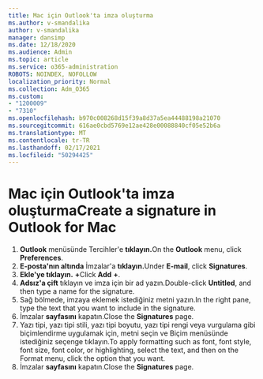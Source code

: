 ```yaml
---
title: Mac için Outlook'ta imza oluşturma
ms.author: v-smandalika
author: v-smandalika
manager: dansimp
ms.date: 12/18/2020
ms.audience: Admin
ms.topic: article
ms.service: o365-administration
ROBOTS: NOINDEX, NOFOLLOW
localization_priority: Normal
ms.collection: Adm_O365
ms.custom:
- "1200009"
- "7310"
ms.openlocfilehash: b970c008268d15f39a8d37a5ea44488198a21070
ms.sourcegitcommit: 616ae0cbd5769e12ae428e00088840cf05e52b6a
ms.translationtype: MT
ms.contentlocale: tr-TR
ms.lasthandoff: 02/17/2021
ms.locfileid: "50294425"
---
```

# <a name="create-a-signature-in-outlook-for-mac"></a><span data-ttu-id="89803-102">Mac için Outlook'ta imza oluşturma</span><span class="sxs-lookup"><span data-stu-id="89803-102">Create a signature in Outlook for Mac</span></span>

1.  <span data-ttu-id="89803-103">**Outlook** menüsünde Tercihler'e **tıklayın.**</span><span class="sxs-lookup"><span data-stu-id="89803-103">On the **Outlook** menu, click **Preferences**.</span></span>
2.  <span data-ttu-id="89803-104">**E-posta'nın altında** İmzalar'a **tıklayın.**</span><span class="sxs-lookup"><span data-stu-id="89803-104">Under **E-mail**, click **Signatures**.</span></span>
3.  <span data-ttu-id="89803-105">**Ekle'ye tıklayın.** **+**</span><span class="sxs-lookup"><span data-stu-id="89803-105">Click **Add** **+**.</span></span>
4.  <span data-ttu-id="89803-106">**Adsız'a çift** tıklayın ve imza için bir ad yazın.</span><span class="sxs-lookup"><span data-stu-id="89803-106">Double-click **Untitled**, and then type a name for the signature.</span></span>
5.  <span data-ttu-id="89803-107">Sağ bölmede, imzaya eklemek istediğiniz metni yazın.</span><span class="sxs-lookup"><span data-stu-id="89803-107">In the right pane, type the text that you want to include in the signature.</span></span>
6.  <span data-ttu-id="89803-108">İmzalar **sayfasını** kapatın.</span><span class="sxs-lookup"><span data-stu-id="89803-108">Close the **Signatures** page.</span></span>
7.  <span data-ttu-id="89803-109">Yazı tipi, yazı tipi stili, yazı tipi boyutu, yazı tipi rengi veya vurgulama gibi biçimlendirme uygulamak için, metni seçin ve Biçim menüsünde istediğiniz seçenge tıklayın.</span><span class="sxs-lookup"><span data-stu-id="89803-109">To apply formatting such as font, font style, font size, font color, or highlighting, select the text, and then on the Format menu, click the option that you want.</span></span>
8.  <span data-ttu-id="89803-110">İmzalar **sayfasını** kapatın.</span><span class="sxs-lookup"><span data-stu-id="89803-110">Close the **Signatures** page.</span></span>
